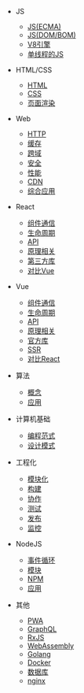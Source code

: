 
- JS

  - [JS(ECMA)](js/ecma.md)
  - [JS(DOM/BOM)](js/dom.md)
  - [V8引擎](js/engine.md)
  - [单线程的JS](js/thread.md)

- HTML/CSS

  - [HTML](htmlcss/html.md)
  - [CSS](htmlcss/css.md)
  - [页面渲染](htmlcss/render.md)

- Web

  - [HTTP](web/protocol.md)
  - [缓存](web/cache.md)
  - [跨域](web/crossorigin.md)
  - [安全](web/safe.md)
  - [性能](web/performance.md)
  - [CDN](web/cdn.md)
  - [综合应用](web/summary.md)

- React

  - [组件通信](react/communication.md)
  - [生命周期](react/lifecycle.md)
  - [API](react/api.md)
  - [原理相关](react/principle.md)
  - [第三方库](react/lib.md)
  - [对比Vue](react/diff.md)

- Vue

  - [组件通信](vue/communication.md)
  - [生命周期](vue/lifecycle.md)
  - [API](vue/api.md)
  - [原理相关](vue/principle.md)
  - [官方库](vue/lib.md)
  - [SSR](vue/ssr.md)
  - [对比React](vue/diff.md)

- 算法

  - [概念](algorithm/concept.md)
  - [应用](algorithm/application.md)

- 计算机基础

  - [编程范式](cs/paradigm.md)
  - [设计模式](cs/design.md)

- 工程化

  - [模块化](engineer/module.md)
  - [构建](engineer/build.md)
  - [协作](engineer/coop.md)
  - [测试](engineer/test.md)
  - [发布](engineer/deploy.md)
  - [监控](engineer/monitor.md)

- NodeJS

  - [事件循环](node/loop.md)
  - [模块](node/module.md)
  - [NPM](node/npm.md)
  - [应用](node/app.md)

- 其他

  - [PWA](others/pwa.md)
  - [GraphQL](others/graphql.md)
  - [RxJS](others/rxjs.md)
  - [WebAssembly](others/webassembly.md)
  - [Golang](others/go.md)
  - [Docker](others/docker.md)
  - [数据库](others/database.md)
  - [nginx](others/nginx.md)



